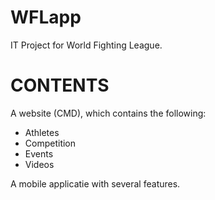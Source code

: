 # WFLapp
IT Project for World Fighting League.

# CONTENTS

A website (CMD), which contains the following:

- Athletes
- Competition
- Events
- Videos

A mobile applicatie with several features.